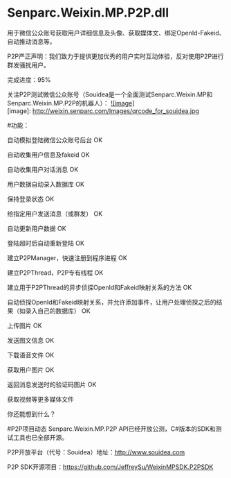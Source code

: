 ﻿Senparc.Weixin.MP.P2P.dll
=================

用于微信公众账号获取用户详细信息及头像、获取媒体文、绑定OpenId-Fakeid、自动推动消息等。

P2P严正声明：我们致力于提供更加优秀的用户实时互动体验，反对使用P2P进行群发骚扰用户。

完成进度：95%

关注P2P测试微信公众账号（Souidea是一个全面测试Senparc.Weixin.MP和Senparc.Weixin.MP.P2P的机器人）：
[![image]](http://weixin.senparc.com/)  
[image]: http://weixin.senparc.com/Images/qrcode_for_souidea.jpg



#功能：

自动模拟登陆微信公众账号后台 OK

自动收集用户信息及fakeid OK

自动收集用户对话消息 OK

用户数据自动录入数据库 OK

保持登录状态 OK

给指定用户发送消息（或群发） OK

自动更新用户数据 OK

登陆超时后自动重新登陆 OK

建立P2PManager，快速注册到程序进程 OK

建立P2PThread，P2P专有线程 OK


建立用于P2PThread的异步侦探OpenId和Fakeid映射关系的方法 OK

自动侦探OpenId和Fakeid映射关系，并允许添加事件，让用户处理侦探之后的结果（如录入自己的数据库） OK

上传图片 OK

发送图文信息 OK

下载语音文件 OK

获取用户图片 OK

返回消息发送时的验证码图片 OK


获取视频等更多媒体文件


你还能想到什么？


#P2P项目动态
Senparc.Weixin.MP.P2P API已经开放公测，C#版本的SDK和测试工具也已全部开源。


P2P开放平台（代号：Souidea）地址：http://www.souidea.com

P2P SDK开源项目：https://github.com/JeffreySu/WeixinMPSDK.P2PSDK
